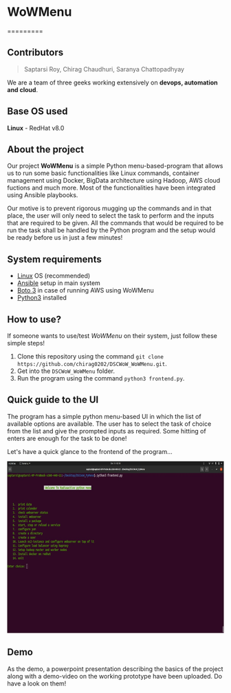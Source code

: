 
# WoWMenu
=========
## Contributors
> Saptarsi Roy,
> Chirag Chaudhuri,
> Saranya Chattopadhyay

We are a team of three geeks working extensively on **devops, automation and cloud**.
## Base OS used
**Linux** - RedHat v8.0
## About the project
Our project **WoWMenu** is a simple Python menu-based-program that allows us to run some basic functionalities like Linux commands, container management using Docker, BigData architecture using Hadoop, AWS cloud fuctions and much more. Most of the functionalities have been integrated using Ansible playbooks. 

Our motive is to prevent rigorous mugging up the commands and in that place, the user will only need to select the task to perform and the inputs that are required to be given. 
All the commands that would be required to be run the task shall be handled by the Python program and the setup would be ready before us in just a few minutes!
## System requirements
- [Linux](https://www.linux.org/) OS (recommended)
- [Ansible](https://docs.ansible.com/ansible/latest/installation_guide/intro_installation.html) setup in main system
- [Boto 3](https://boto3.readthedocs.io/) in case of running AWS using WoWMenu
- [Python3](https://www.python.org/download/releases/3.0/) installed
## How to use?
If someone wants to use/test _WoWMenu_ on their system, just follow these simple steps!

1. Clone this repository using the command `git clone https://github.com/chirag0202/DSCWoW_WoWMenu.git`.
2. Get into the `DSCWoW_WoWMenu` folder.
3. Run the program using the command `python3 frontend.py`.
## Quick guide to the UI
The program has a simple python menu-based UI in which the list of available options are available.
The user has to select the task of choice from the list and give the prompted inputs as required. Some hitting of enters are enough for the task to be done!

Let's have a quick glance to the frontend of the program...

<img src="https://raw.githubusercontent.com/SaranyaChattopadhyay/Flutter-pictures/master/1.jpeg" height="400" width="600">

## Demo
As the demo, a powerpoint presentation describing the basics of the project along with a demo-video on the working prototype have been uploaded. Do have a look on them!
